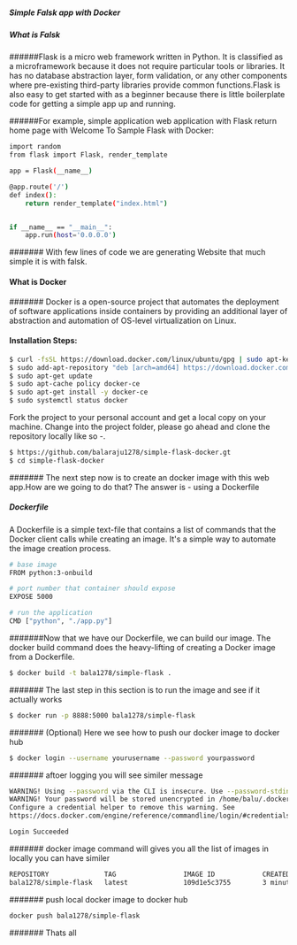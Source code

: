 ##### Simple Falsk app with Docker

##### What is Falsk
######Flask is a micro web framework written in Python. It is classified as a microframework because it does not require particular tools or libraries. It has no database abstraction layer, form validation, or any other components where pre-existing third-party libraries provide common functions.Flask is also easy to get started with as a beginner because there is little boilerplate code for getting a simple app up and running.

######For example, simple application web application with Flask return home page with Welcome To Sample Flask with Docker:

```sh
import random
from flask import Flask, render_template

app = Flask(__name__)

@app.route('/')
def index():
	return render_template("index.html")


if __name__ == "__main__":
	app.run(host='0.0.0.0')
```

####### With few lines of code we are generating Website that much simple it is with falsk.

#### What is Docker
####### Docker is a open-source project that automates the deployment of software applications inside containers by providing an additional layer of abstraction and automation of OS-level virtualization on Linux.

#### Installation Steps:
```sh
$ curl -fsSL https://download.docker.com/linux/ubuntu/gpg | sudo apt-key add -
$ sudo add-apt-repository "deb [arch=amd64] https://download.docker.com/linux/ubuntu $(lsb_release -cs) stable"
$ sudo apt-get update
$ sudo apt-cache policy docker-ce
$ sudo apt-get install -y docker-ce
$ sudo systemctl status docker
```

Fork the project to your personal account and get a local copy on your machine.
Change into the project folder, please go ahead and clone the repository locally like so -.

```sh
$ https://github.com/balaraju1278/simple-flask-docker.gt
$ cd simple-flask-docker
```

####### The next step now is to create an docker image with this web app.How are we going to do that? The answer is - using a Dockerfile

##### Dockerfile
A Dockerfile is a simple text-file that contains a list of commands that the Docker client calls while creating an image. It's a simple way to automate the image creation process. 
```sh
# base image
FROM python:3-onbuild

# port number that container should expose
EXPOSE 5000

# run the application
CMD ["python", "./app.py"]
```

#######Now that we have our Dockerfile, we can build our image. The docker build command does the heavy-lifting of creating a Docker image from a Dockerfile.
```sh
$ docker build -t bala1278/simple-flask .
```
####### The last step in this section is to run the image and see if it actually works 
```sh
$ docker run -p 8888:5000 bala1278/simple-flask
```
####### (Optional) Here we see how to push our docker image to docker hub
```sh
$ docker login --username yourusername --password yourpassword
```
####### aftoer logging you will see similer message 
```sh
WARNING! Using --password via the CLI is insecure. Use --password-stdin.
WARNING! Your password will be stored unencrypted in /home/balu/.docker/config.json.
Configure a credential helper to remove this warning. See
https://docs.docker.com/engine/reference/commandline/login/#credentials-store

Login Succeeded
```
####### docker image command will gives you all the list of images in locally you can have similer 
```sh
REPOSITORY              TAG                 IMAGE ID            CREATED             SIZE
bala1278/simple-flask   latest              109d1e5c3755        3 minutes ago       700MB

```
####### push local docker image to docker hub
```sh
docker push bala1278/simple-flask
```

####### Thats all
